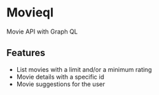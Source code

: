 # Movieql

Movie API with Graph QL

## Features

- List movies with a limit and/or a minimum rating
- Movie details with a specific id
- Movie suggestions for the user
